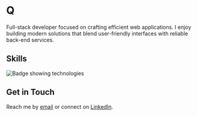 # Q
Full-stack developer focused on crafting efficient web
applications. I enjoy building modern solutions that blend user-friendly
interfaces with reliable back-end services.

## Skills
![Badge showing technologies][badge-image]

## Get in Touch
Reach me by [email](bgquezada@gmail.com) or connect on
[LinkedIn]([https://www.linkedin.com/in/bijikyu/](https://www.linkedin.com/in/briangquezada/)).

[badge-image]: https://pimp-my-readme-next.vercel.app/api/technology?technology=JavaScript_HTML_CSS_Python_NodeJS_PostgreSQL_MongoDB_ReactJS_Express_Flask_Redis_Fast%20API
